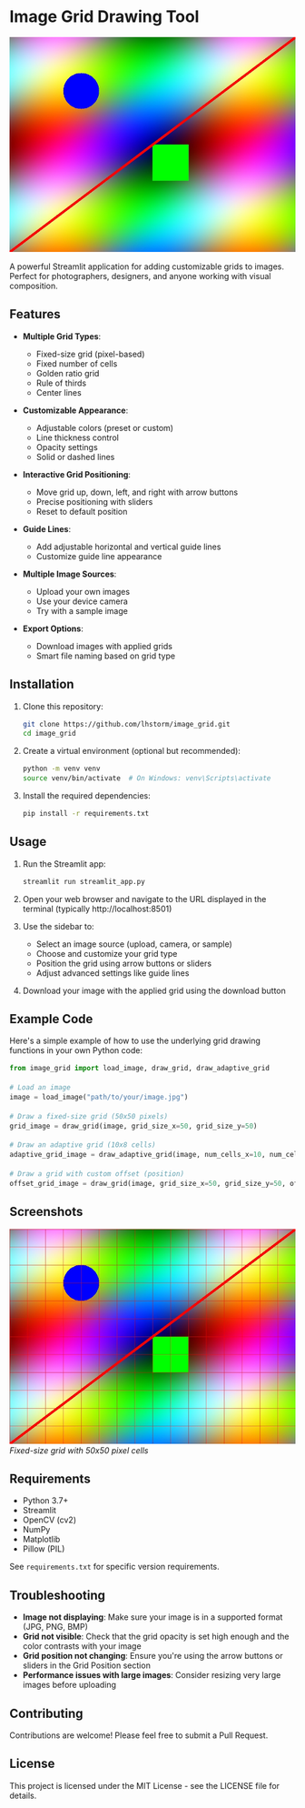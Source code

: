 # Image Grid Drawing Tool

![Image Grid Drawing Tool](screenshots/app_preview.png)

A powerful Streamlit application for adding customizable grids to images. Perfect for photographers, designers, and anyone working with visual composition.

## Features

- **Multiple Grid Types**:
  - Fixed-size grid (pixel-based)
  - Fixed number of cells
  - Golden ratio grid
  - Rule of thirds
  - Center lines

- **Customizable Appearance**:
  - Adjustable colors (preset or custom)
  - Line thickness control
  - Opacity settings
  - Solid or dashed lines

- **Interactive Grid Positioning**:
  - Move grid up, down, left, and right with arrow buttons
  - Precise positioning with sliders
  - Reset to default position

- **Guide Lines**:
  - Add adjustable horizontal and vertical guide lines
  - Customize guide line appearance

- **Multiple Image Sources**:
  - Upload your own images
  - Use your device camera
  - Try with a sample image

- **Export Options**:
  - Download images with applied grids
  - Smart file naming based on grid type

## Installation

1. Clone this repository:
   ```bash
   git clone https://github.com/lhstorm/image_grid.git
   cd image_grid
   ```

2. Create a virtual environment (optional but recommended):
   ```bash
   python -m venv venv
   source venv/bin/activate  # On Windows: venv\Scripts\activate
   ```

3. Install the required dependencies:
   ```bash
   pip install -r requirements.txt
   ```

## Usage

1. Run the Streamlit app:
   ```bash
   streamlit run streamlit_app.py
   ```

2. Open your web browser and navigate to the URL displayed in the terminal (typically http://localhost:8501)

3. Use the sidebar to:
   - Select an image source (upload, camera, or sample)
   - Choose and customize your grid type
   - Position the grid using arrow buttons or sliders
   - Adjust advanced settings like guide lines

4. Download your image with the applied grid using the download button

## Example Code

Here's a simple example of how to use the underlying grid drawing functions in your own Python code:

```python
from image_grid import load_image, draw_grid, draw_adaptive_grid

# Load an image
image = load_image("path/to/your/image.jpg")

# Draw a fixed-size grid (50x50 pixels)
grid_image = draw_grid(image, grid_size_x=50, grid_size_y=50)

# Draw an adaptive grid (10x8 cells)
adaptive_grid_image = draw_adaptive_grid(image, num_cells_x=10, num_cells_y=8)

# Draw a grid with custom offset (position)
offset_grid_image = draw_grid(image, grid_size_x=50, grid_size_y=50, offset_x=25, offset_y=25)
```

## Screenshots

![Fixed Size Grid](screenshots/fixed_size_grid.png)
*Fixed-size grid with 50x50 pixel cells*

## Requirements

- Python 3.7+
- Streamlit
- OpenCV (cv2)
- NumPy
- Matplotlib
- Pillow (PIL)

See `requirements.txt` for specific version requirements.

## Troubleshooting

- **Image not displaying**: Make sure your image is in a supported format (JPG, PNG, BMP)
- **Grid not visible**: Check that the grid opacity is set high enough and the color contrasts with your image
- **Grid position not changing**: Ensure you're using the arrow buttons or sliders in the Grid Position section
- **Performance issues with large images**: Consider resizing very large images before uploading

## Contributing

Contributions are welcome! Please feel free to submit a Pull Request.

## License

This project is licensed under the MIT License - see the LICENSE file for details. 
